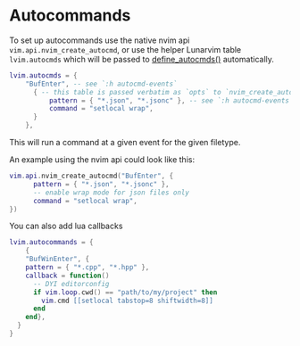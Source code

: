 # Autocommands

To set up autocommands use the native nvim api `vim.api.nvim_create_autocmd`, or use the helper Lunarvim table `lvim.autocmds` which will be passed to [define_autocmds()](https://github.com/LunarVim/lunarvim/blob/3475f7675d8928b49c85878dfc2912407de57342/lua/lvim/core/autocmds.lua#L177) automatically.
```lua
lvim.autocmds = {
    "BufEnter", -- see `:h autocmd-events`
      { -- this table is passed verbatim as `opts` to `nvim_create_autocmd`
          pattern = { "*.json", "*.jsonc" }, -- see `:h autocmd-events`
          command = "setlocal wrap", 
      }
    },
```
This will run a command at a given event for the given filetype.

An example using the nvim api could look like this:
```lua
vim.api.nvim_create_autocmd("BufEnter", {
	  pattern = { "*.json", "*.jsonc" },
	  -- enable wrap mode for json files only
	  command = "setlocal wrap",
})
```
You can also add lua callbacks

```lua
lvim.autocommands = {
    {
    "BufWinEnter", {
    pattern = { "*.cpp", "*.hpp" },
    callback = function()
      -- DYI editorconfig
      if vim.loop.cwd() == "path/to/my/project" then
        vim.cmd [[setlocal tabstop=8 shiftwidth=8]]
      end
    end},
  }
}
```
